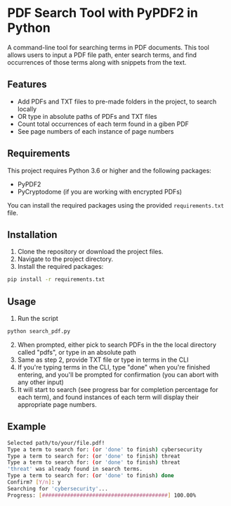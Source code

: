 # PDF Search Tool with PyPDF2 in Python

A command-line tool for searching terms in PDF documents. This tool allows users to input a PDF file path, enter search terms, and find occurrences of those terms along with snippets from the text.

## Features

- Add PDFs and TXT files to pre-made folders in the project, to search locally
- OR type in absolute paths of PDFs and TXT files
- Count total occurrences of each term found in a giben PDF
- See page numbers of each instance of page numbers

## Requirements

This project requires Python 3.6 or higher and the following packages:

- PyPDF2
- PyCryptodome (if you are working with encrypted PDFs)

You can install the required packages using the provided `requirements.txt` file.

## Installation

1. Clone the repository or download the project files.
2. Navigate to the project directory.
3. Install the required packages:

```bash
pip install -r requirements.txt
```
## Usage
1. Run the script
```bash
python search_pdf.py
```
2. When prompted, either pick to search PDFs in the the local directory called "pdfs", or type in an absolute path
3. Same as step 2, provide TXT file or type in terms in the CLI
4. If you're typing terms in the CLI, type "done" when you're finished entering, and you'll be prompted for confirmation (you can abort with any other input)
5. It will start to search (see progress bar for completion percentage for each term), and found instances of each term will display their appropriate page numbers. 

## Example
```bash
Selected path/to/your/file.pdf!
Type a term to search for: (or 'done' to finish) cybersecurity
Type a term to search for: (or 'done' to finish) threat
Type a term to search for: (or 'done' to finish) threat
'threat' was already found in search terms.
Type a term to search for: (or 'done' to finish) done
Confirm? [Y/n]: y
Searching for 'cybersecurity'...
Progress: [########################################] 100.00%
```


